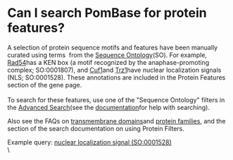 # Can I search PomBase for protein features?
<!-- pombase_categories: Querying/Searching,Using Ontologies -->

A selection of protein sequence motifs and features have been manually
curated using terms  from the [Sequence Ontology](http://sequenceontology.org/)(SO). For example,
[Rad54](/spombe/result/SPAC15A10.03c)has a KEN box (a motif recognized
by the anaphase-promoting complex; SO:0001807), and
[Cuf1](/spombe/result/SPAC31A2.11c)and
[Trz1](/spombe/result/SPAC1D4.10)have nuclear localization signals (NLS;
SO:0001528). These annotations are included in the Protein Features
section of the gene page.\
\
To search for these features, use one of the "Sequence Ontology" filters
in the [Advanced Search](/spombe/query/builder)(see the
[documentation](/documentation/advanced-search-documentation)for help
with searching).

Also see the FAQs on [transmembrane domains](/faq/how-can-i-find-proteins-have-transmembrane-domains)and
[protein families](/faq/how-can-i-find-all-s-pombe-proteins-particular-protein-family),
and the section of the search documentation on using Protein Filters.

Example query: [nuclear localization signal (SO:0001528)](/spombe/query/builder?filter=37&value=%5B%7B%22param%22:%7B%22filter_1%22:%7B%22filter%22:%2229%22,%22query%22:%22SO:0001528%22%7D%7D,%22filter_count%22:%221%22%7D%5D)\
\


